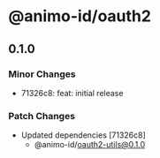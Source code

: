 # @animo-id/oauth2

## 0.1.0

### Minor Changes

- 71326c8: feat: initial release

### Patch Changes

- Updated dependencies [71326c8]
  - @animo-id/oauth2-utils@0.1.0
